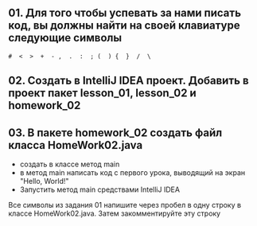 ## 01. Для того чтобы успевать за нами писать код, вы должны найти на своей клавиатуре следующие символы
```
#  <  >  +  - ,  .  :  ; (  ) {  }  /  \
```

## 02. Создать в IntelliJ IDEA проект. Добавить в проект пакет lesson_01, lesson_02 и homework_02

## 03. В пакете homework_02 создать файл класса HomeWork02.java
- создать в классе метод main
- в метод main написать код с первого урока, выводящий на экран "Hello, World!"
- Запустить метод main средствами IntelliJ IDEA

Все символы из задания 01 напишите через пробел в одну строку в классе HomeWork02.java. Затем закомментируйте эту строку





